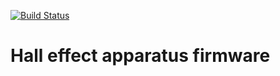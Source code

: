 [![Build Status](https://travis-ci.com/ddavidebor/hall-firmware-v2.svg?token=wpMBDd4yw5jYZj2bMMU7&branch=master)](https://travis-ci.com/ddavidebor/hall-firmware-v2)

# Hall effect apparatus firmware
